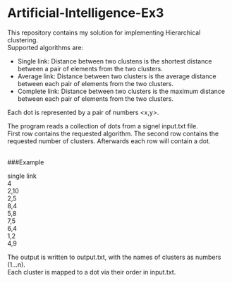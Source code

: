 # Artificial-Intelligence-Ex3
This repository contains my solution for implementing Hierarchical clustering. <br />
Supported algorithms are:
* Single link: Distance between two clustens is the shortest distance between a pair of elements from the two clusters.
* Average link: Distance between two clusters is the average distance between each pair of elements from the two clusters.
* Complete link: Distance between two clusters is the maximum distance between each pair of elements from the two clusters.

Each dot is represented by a pair of numbers \<x,y\>.<br />

The program reads a collection of dots from a signel input.txt file. <br />
First row contains the requested algorithm. The second row contains the requested number of clusters. Afterwards each row will contain a dot.<br />
<br />

###Example

single link<br />
4<br />
2,10<br />
2,5<br />
8,4<br />
5,8<br />
7,5<br />
6,4<br />
1,2<br />
4,9<br />

The output is written to output.txt, with the names of clusters as numbers (1...n).<br />
Each cluster is mapped to a dot via their order in input.txt.